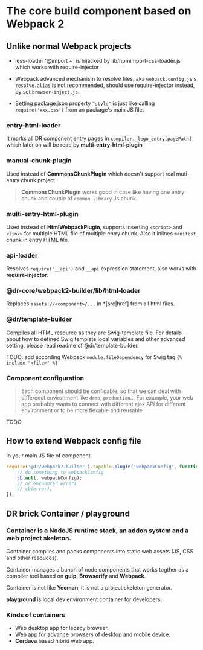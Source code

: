 The core build component based on Webpack 2
=========
## Unlike normal Webpack projects

- less-loader '@import ~<package>` is hijacked by lib/npmimport-css-loader.js which works with require-injector

- Webpack advanced mechanism to resolve files, aka `webpack.config.js`'s `resolve.alias` is not recommended,
should use require-injector instead, by set `browser-inject.js`.

- Setting package.json property `"style"` is just like calling `require('xxx.css')` from an package's main JS file.

### entry-html-loader
It marks all DR component entry pages in `compiler._lego_entry[pagePath]` which later on will be read by
**multi-entry-html-plugin**

### manual-chunk-plugin
Used instead of **CommonsChunkPlugin** which doesn't support real muti-entry chunk project.
> **CommonsChunkPlugin** works good in case like having one entry chunk and couple of `common library` Js chunk.

### multi-entry-html-plugin
Used instead of **HtmlWebpackPlugin**, supports inserting `<script>` and `<link>` for multiple HTML file of multiple entry chunk.
Also it inlines `manifest` chunk in entry HTML file.

### api-loader
Resolves `require('__api')` and `__api` expression statement, also works with **require-injector**.

### @dr-core/webpack2-builder/lib/html-loader
Replaces `assets://<component>/...` in *[src|href] from all html files.

### @dr/template-builder
Compiles all HTML resource as they are Swig-template file.
For details about how to defined Swig template local variables and other advanced setting,
please read readme of @dr/template-builder.

TODO: add according Webpack `module.fileDependency` for Swig tag `{% include "<file>" %}`

### Component configuration
> Each component should be configable, so that we can deal with differenct environment like `demo`, `production`...
For example, your web app probably wants to connect with different ajax API for different environment or to be more flexable and
reusable

TODO

## How to extend Webpack config file
In your main JS file of component
```js
require('@dr/webpack2-builder').tapable.plugin('webpackConfig', function(webpackConfig, cb) {
	// do something to webpackConfig
	cb(null, webpackConfig);
	// or encounter errors
	// cb(error);
});
```

## DR brick Container / playground
### Container is a NodeJS runtime stack, an addon system and a web project skeleton.

Container compiles and packs components into static web assets (JS, CSS and other resouces).

Container manages a bunch of node components that works togther as a compiler tool based on **gulp**, **Browserify** and **Webpack**.

Container is not like **Yeoman**, it is not a project skeleton generator.

**playground** is local dev environment container for developers.

### Kinds of containers
- Web desktop app for legacy browser.
- Web app for advance browsers of desktop and mobile device.
- **Cordava** based hibrid web app.


